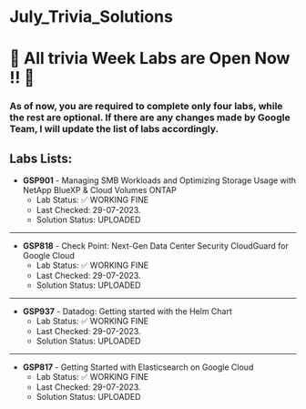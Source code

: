 # July_Trivia_Solutions

# 🚨 All trivia Week Labs are Open Now ‼️ 🚨

### As of now, you are required to complete only four labs, while the rest are optional. If there are any changes made by Google Team, I will update the list of labs accordingly.

## Labs Lists:

- **GSP901** - Managing SMB Workloads and Optimizing Storage Usage with NetApp BlueXP & Cloud Volumes ONTAP
  - Lab Status: ✅ WORKING FINE
  - Last Checked: 29-07-2023.
  - Solution Status: UPLOADED
---
- **GSP818** - Check Point: Next-Gen Data Center Security CloudGuard for Google Cloud
  - Lab Status: ✅ WORKING FINE
  - Last Checked: 29-07-2023.
  - Solution Status: UPLOADED
---
- **GSP937** - Datadog: Getting started with the Helm Chart
  - Lab Status: ✅ WORKING FINE
  - Last Checked: 29-07-2023.
  - Solution Status: UPLOADED
---
- **GSP817** - Getting Started with Elasticsearch on Google Cloud
  - Lab Status: ✅ WORKING FINE
  - Last Checked: 29-07-2023.
  - Solution Status: UPLOADED
